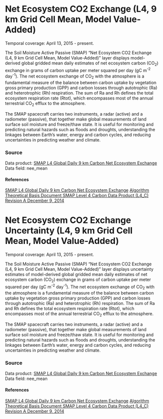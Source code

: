 # Net Ecosystem CO2 Exchange (L4, 9 km Grid Cell Mean, Model Value-Added)
Temporal coverage: April 13, 2015 - present.

The Soil Moisture Active Passive (SMAP) “Net Ecosystem CO2 Exchange (L4, 9 km Grid Cell Mean, Model Value-Added)” layer displays model-derived global gridded mean daily estimates of net ecosystem carbon (CO<sub>2</sub>) exchange in grams of carbon uptake per meter squared per day (gC m<sup>-2</sup> day<sup>-1</sup>). The net ecosystem exchange of CO<sub>2</sub> with the atmosphere is a fundamental measure of the balance between carbon uptake by vegetation gross primary production (GPP) and carbon losses through autotrophic (Ra) and heterotrophic (Rh) respiration. The sum of Ra and Rh defines the total ecosystem respiration rate (Rtot), which encompasses most of the annual terrestrial CO<sub>2</sub> efflux to the atmosphere.

The SMAP spacecraft carries two instruments, a radar (active) and a radiometer (passive), that together make global measurements of land surface soil moisture and freeze/thaw state. It is useful for monitoring and predicting natural hazards such as floods and droughts, understanding the linkages between Earth’s water, energy and carbon cycles, and reducing uncertainties in predicting weather and climate.

### Source
Data product: [SMAP L4 Global Daily 9 km Carbon Net Ecosystem Exchange](https://nsidc.org/data/spl4cmdl/)
Data field: nee_mean
#### References
[SMAP L4 Global Daily 9 km Carbon Net Ecosystem Exchange](https://nsidc.org/data/spl4cmdl/)
[Algorithm Theoretical Basis Document SMAP Level 4 Carbon Data Product (L4_C) Revision A December 9, 2014](https://nsidc.org/sites/nsidc.org/files/files/271_L4_C_RevA_web.pdf)

# Net Ecosystem CO2 Exchange Uncertainty (L4, 9 km Grid Cell Mean, Model Value-Added)
Temporal coverage: April 13, 2015 - present.

The Soil Moisture Active Passive (SMAP) “Net Ecosystem CO2 Exchange (L4, 9 km Grid Cell Mean, Model Value-Added)” layer displays uncertainty estimates of model-derived global gridded mean daily estimates of net ecosystem carbon (CO<sub>2</sub>) exchange in grams of carbon uptake per meter squared per day (gC m<sup>-2</sup> day<sup>-1</sup>). The net ecosystem exchange of CO<sub>2</sub> with the atmosphere is a fundamental measure of the balance between carbon uptake by vegetation gross primary production (GPP) and carbon losses through autotrophic (Ra) and heterotrophic (Rh) respiration. The sum of Ra and Rh defines the total ecosystem respiration rate (Rtot), which encompasses most of the annual terrestrial CO<sub>2</sub> efflux to the atmosphere.

The SMAP spacecraft carries two instruments, a radar (active) and a radiometer (passive), that together make global measurements of land surface soil moisture and freeze/thaw state. It is useful for monitoring and predicting natural hazards such as floods and droughts, understanding the linkages between Earth’s water, energy and carbon cycles, and reducing uncertainties in predicting weather and climate.

### Source
Data product: [SMAP L4 Global Daily 9 km Carbon Net Ecosystem Exchange](https://nsidc.org/data/spl4cmdl/)
Data field: nee_mean
#### References
[SMAP L4 Global Daily 9 km Carbon Net Ecosystem Exchange](https://nsidc.org/data/spl4cmdl/)
[Algorithm Theoretical Basis Document SMAP Level 4 Carbon Data Product (L4_C) Revision A December 9, 2014](https://nsidc.org/sites/nsidc.org/files/files/271_L4_C_RevA_web.pdf)
